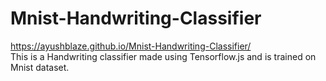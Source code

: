# Mnist-Handwriting-Classifier
https://ayushblaze.github.io/Mnist-Handwriting-Classifier/ <br>
This is a Handwriting classifier made using Tensorflow.js and is trained on Mnist dataset.
